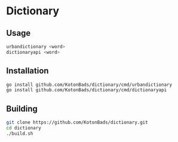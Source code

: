 # Dictionary
## Usage
```bash
urbandictionary <word>
dictionaryapi <word>
```

## Installation
```bash
go install github.com/KotonBads/dictionary/cmd/urbandictionary
go install github.com/KotonBads/dictionary/cmd/dictionaryapi
```

## Building
```bash
git clone https://github.com/KotonBads/dictionary.git
cd dictionary
./build.sh
```